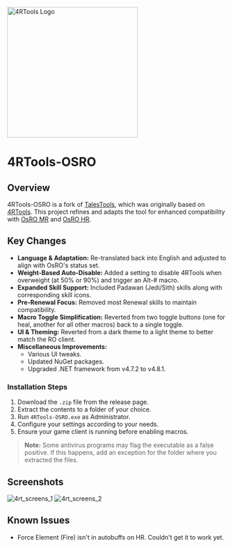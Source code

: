 <p align="left">
  <img src="https://github.com/torrq/4RTools-OSRO/blob/main/assets/images/logo-4rtools.png?raw=true" alt="4RTools Logo" width="300"/>
</p>

# 4RTools-OSRO

## Overview
4RTools-OSRO is a fork of [TalesTools](https://github.com/biancaazuma/TalesTools), which was originally based on [4RTools](https://github.com/4RTools/4RTools). This project refines and adapts the tool for enhanced compatibility with [OsRO MR](https://osro.mr/) and [OsRO HR](https://osro.gg/).

## Key Changes
- **Language & Adaptation:** Re-translated back into English and adjusted to align with OsRO's status set.
- **Weight-Based Auto-Disable:** Added a setting to disable 4RTools when overweight (at 50% or 90%) and trigger an Alt-# macro.
- **Expanded Skill Support:** Included Padawan (Jedi/Sith) skills along with corresponding skill icons.
- **Pre-Renewal Focus:** Removed most Renewal skills to maintain compatibility.
- **Macro Toggle Simplification:** Reverted from two toggle buttons (one for heal, another for all other macros) back to a single toggle.
- **UI & Theming:** Reverted from a dark theme to a light theme to better match the RO client.
- **Miscellaneous Improvements:**
  - Various UI tweaks.
  - Updated NuGet packages.
  - Upgraded .NET framework from v4.7.2 to v4.8.1.

### Installation Steps
1. Download the `.zip` file from the release page.
2. Extract the contents to a folder of your choice.
3. Run `4RTools-OSRO.exe` as Administrator.
4. Configure your settings according to your needs.
5. Ensure your game client is running before enabling macros.

> **Note:** Some antivirus programs may flag the executable as a false positive. If this happens, add an exception for the folder where you extracted the files.

## Screenshots

![4rt_screens_1](https://github.com/user-attachments/assets/2cabbec4-1072-4dbf-b4bb-8681663394ee)
![4rt_screens_2](https://github.com/user-attachments/assets/4c7493a5-8ca7-441f-88e7-c1bf3b73e9f1)

## Known Issues
- Force Element (Fire) isn't in autobuffs on HR. Couldn't get it to work yet.

